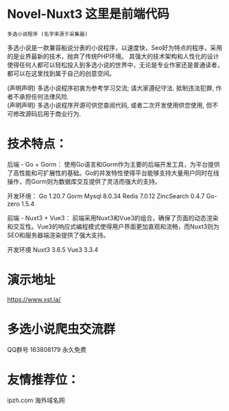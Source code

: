 # Novel-Nuxt3 这里是前端代码

 	多选小说程序 (名字来源于采集器) 

多选小说是一款兼容船说分表的小说程序，以速度快，Seo好为特点的程序，采用的是业界最新的技术，抛弃了传统PHP环境。
其强大的技术架构和人性化的设计使得任何人都可以轻松投入到多选小说的世界中，无论是专业作家还是普通读者，都可以在这里找到属于自己的创意空间。

(声明声明) 多选小说程序初衷为参考学习交流; 请大家遵纪守法. 抵制违法犯罪, 作者不承担任何法律风险.  
(声明声明) 多选小说程序开源可供您查阅代码, 或者二次开发使用供您使用, 但不可修改源码后用于商业行为.

# 技术特点：

后端 - Go + Gorm： 使用Go语言和Gorm作为主要的后端开发工具，为平台提供了高性能和可扩展性的基础。Go的并发特性使得平台能够支持大量用户同时在线操作，而Gorm则为数据库交互提供了灵活而强大的支持。

开发环境： Go 1.20.7 Gorm Mysql 8.0.34 Redis 7.0.12 ZincSearch 0.4.7 Go-zero 1.5.4 

前端 - Nuxt3 + Vue3： 前端采用Nuxt3和Vue3的组合，确保了页面的动态渲染和交互性。Vue3的响应式编程模式使得用户界面更加直观和流畅，而Nuxt3则为SEO和服务器端渲染提供了强大支持。

开发环境 Nuxt3 3.6.5 Vue3 3.3.4

# 演示地址

https://www.xst.la/

# 多选小说爬虫交流群
 QQ群号 163808179 永久免费

# 友情推荐位：
ipzh.com  海外域名网
